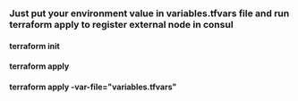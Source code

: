 ### Just put your environment value in variables.tfvars file and run terraform apply to register external node in consul
#### terraform init
#### terraform apply
#### terraform apply -var-file="variables.tfvars"
